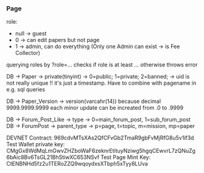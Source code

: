 ### Page
role:
  - null -> guest
  - 0 -> can edit papers but not page
  - 1 -> admin, can do everything (Only one Admin can exist -> is Fee Collector)
  
querying roles by ?role=... checks if role is at least ... otherwise throws error

DB -> Paper -> private(tinyint) -> 0=public; 1=private; 2=banned;
            -> uid is not really unique !! it's just a timestamp. Have to combine with pagename in e.g. sql queries

DB -> Paper_Version -> version(varcahr(14)) because decimal 9999.9999.9999 each minor update can be increated from .0 to .9999

DB -> Forum_Post_Like -> type -> 0=main_forum_post, 1=sub_forum_post
DB -> ForumPost -> parent_type -> p=page, t=topic, m=mission, mp=paper

DEVNET Contract: 969cdvMTsXAs2QfCFvGb2TmaR9gbFvMjRfG8u5v1if3d
Test Wallet private key: CMgGx8WdMqLmGwvZHZboWaF6zeknrEtituyNziwg5hgqCEwvrL7zQNuZg6bAic8Bv6TsGL21BhStiwXC653NSvf
Test Page Mint Key: CtENBNHd5fz2u1TERoZZQ9wqoydxsXTbph5xTyy8LUva
